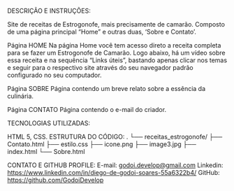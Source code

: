 DESCRIÇÃO E INSTRUÇÕES:

Site de receitas de Estrogonofe, mais precisamente de camarão. Composto de uma página principal “Home” e outras duas, ‘Sobre e Contato’.

Página HOME Na página Home você tem acesso direto a receita completa para se fazer um Estrogonofe de Camarão. Logo abaixo, há um vídeo sobre essa receita e na sequência “Links úteis”, bastando apenas clicar nos temas e seguir para o respectivo site através do seu navegador padrão configurado no seu computador.

Página SOBRE Página contendo um breve relato sobre a essência da culinária.

Página CONTATO Página contendo o e-mail do criador.

TECNOLOGIAS UTILIZADAS:

HTML 5,
CSS.
ESTRUTURA DO CÓDIGO: . └── receitas_estrogonofe/ ├── Contato.html ├── estilo.css ├── icone.png ├── image3.jpg ├── index.html └── Sobre.html

CONTATO E GITHUB PROFILE: E-mail: godoi.develop@gmail.com Linkedin: https://www.linkedin.com/in/diego-de-godoi-soares-55a6322b4/ GitHub: https://github.com/GodoiDevelop
